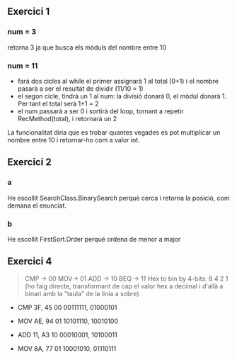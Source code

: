 ## Exercici 1

### num = 3
retorna 3 ja que busca els mòduls del nombre entre 10

### num = 11
- farà dos cicles al while el primer assignarà 1 al total (0+1) i el nombre pasarà a ser el resultat de dividir (11/10 = 1)
- el segon cicle, tindrà un 1 al num: la divisió donarà 0, el mòdul donarà 1. Per tant el total serà 1+1 = 2
- el num passarà a ser 0 i sortirà del loop, tornant a repetir RecMethod(total), i retornarà un 2


La funcionalitat diria que es trobar quantes vegades es pot multiplicar un nombre entre 10 i retornar-ho com a valor int.

## Exercici 2

### a
He escollit SearchClass.BinarySearch perquè cerca i retorna la posició, com demana el enunciat.

### b
He escollit FirstSort.Order perquè ordena de menor a major

## Exercici 4
> CMP -> 00 MOV-> 01 ADD -> 10  BEQ -> 11
> Hex to bin by 4-bits: 
> 8 4 2 1
> (ho faig directe, transformant de cap el valor hex a decimal i d'allà a binari amb la "taula" de la linia a sobre)


- CMP 3F, 45
00 00111111, 01000101

- MOV AE, 94
01 10101110, 10010100


- ADD 11, A3
10 00010001, 10100011

- MOV 8A, 77
01 10001010, 01110111